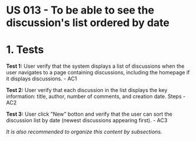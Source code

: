 # US 013 - To be able to see the discussion's list ordered by date

# 1. Tests

**Test 1:** User verify that the system displays a list of discussions when the user navigates to a page containing discussions, including the homepage if it displays discussions. - AC1 

**Test 2:** User verify that each discussion in the list displays the key information: title, author, number of comments, and creation date.
Steps - AC2 

**Test 3:** User click "New" botton and verify that the user can sort the discussion list by date (newest discussions appearing first). - AC3

*It is also recommended to organize this content by subsections.* 







